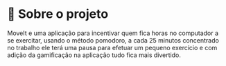 # 📌 Sobre o projeto 
MoveIt e uma aplicação para incentivar
quem fica horas no computador a se
exercitar, usando o método pomodoro, a 
cada 25 minutos concentrado no trabalho
ele terá uma pausa para efetuar um 
pequeno exercício e com adição da 
gamificação na aplicação tudo fica mais 
divertido.
